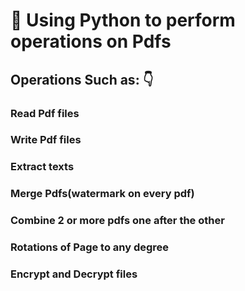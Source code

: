 # :high_brightness: Using Python to perform operations on Pdfs 

## Operations Such as: :point_down:
### Read Pdf files
### Write Pdf files
### Extract texts
### Merge Pdfs(watermark on every pdf)
### Combine 2 or more pdfs one after the other
### Rotations of Page to any degree
### Encrypt and Decrypt files
